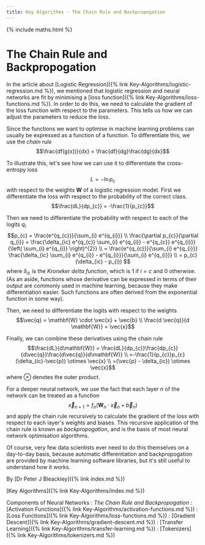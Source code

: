 ```yaml
---
title: Key Algorithms - The Chain Rule and Backpropogation
---
```


{% include maths.html %}

# The Chain Rule and Backpropogation

In the article about [Logistic Regression]({% link Key-Algorithms/logistic-regression.md %}), we mentioned that logistic regression and neural networks are fit by minimising a [loss function]({% link Key-Algorithms/loss-functions.md %}). In order to do this, we need to calculate the gradient of the loss function with respect to the parameters. This tells us how we can adjust the parameters to reduce the loss. 

Since the functions we want to optimise in machine learning problems can usually be expressed as a function of a function. To differentiate this, we use the *chain rule*
$$\frac{df(g(x))}{dx} = \frac{df}{dg}\frac{dg}{dx}$$

To illustrate this, let's see how we can use it to differentiate the cross-entropy loss
$$L = -\ln p_{c}$$ with respect to the weights $\mathbf{W}$ of a logistic regression model. First we differentiate the loss with respect to the probability of the correct class.
$$\frac{dL}{dp_{c}} = -\frac{1}{p_{c}}$$

Then we need to differentiate the probability with respect to each of the logits $q_{i}$
$$p_{c} = \frac{e^{q_{c}}}{\sum_{i} e^{q_{i}}} \\
\frac{\partial p_{c}}{\partial q_{i}} = \frac{\delta_{ic} e^{q_{c}} \sum_{i} e^{q_{i}} - e^{q_{c}} e^{q_{i}}}{\left( \sum_{i} e^{q_{i}} \right)^{2}} \\
= \frac{e^{q_{c}}}{\sum_{i} e^{q_{i}}} \frac{\delta_{ic} \sum_{i} e^{q_{i}} - e^{q_{i}}}{\sum_{i} e^{q_{i}}} \\
= p_{c}(\delta_{ic} - p_{i}) $$
where $\delta_{ic}$ is the *Kroneker delta function*, which is 1 if $i=c$ and 0 otherwise.
(As an aside, functions whose derivative can be expressed in terms of their output are commonly used in machine learning, because they make differentiation easier. Such functions are often derived from the exponential function in some way).

Then, we need to differentiate the logits with respect to the weights
$$\vec{q} = \mathbf{W} \cdot \vec{x} + \vec{b} \\
\frac{d \vec{q}}{d \mathbf{W}} = \vec{x}$$

Finally, we can combine these derivatives using the chain rule
$$\frac{dL}{d\mathbf{W}} = \frac{dL}{dp_{c}}\frac{dp_{c}}{d\vec{q}}\frac{d\vec{q}}{d\mathbf{W}} \\
=-\frac{1}{p_{c}}p_{c}(\delta_{ic}-\vec{p}) \otimes \vec{x} \\
=(\vec{p} - \delta_{ic}) \otimes \vec{x}$$ where $\otimes$ denotes the outer product.

For a deeper neural network, we use the fact that each layer $n$ of the network can be treated as a function $$\vec{x}_{n+1} = f_{n}(\mathbf{W}_{n} \cdot \vec{x}_{n} + \vec{b}_{n})$$ and apply the chain rule recursively to calculate the gradient of the loss with respect to each layer's weights and biases. This recursive application of the chain rule is known as *backpropogation*, and is the basis of most neural network optimisation algorithms.

Of course, very few data scientists ever need to do this themselves on a day-to-day basis, because automatic differentiation and backpropogation are provided by machine learning software libraries, but it's still useful to understand how it works.

By [Dr Peter J Bleackley]({% link index.md %})
 
 [Key Algorithms]({% link Key-Algorithms/index.md %})

Components of Neural Networks
: *The Chain Rule and Backpropogation*
: [Activation Functions]({% link Key-Algorithms/activation-functions.md %})
: [Loss Functions]({% link Key-Algorithms/loss-functions.md %})
: [Gradient Descent]({% link Key-Algorithms/gradient-descent.md %})
: [Transfer Learning]({% link Key-Algorithms/transfer-learning.md %})
: [Tokenizers]({% link Key-Algorithms/tokenizers.md %})
